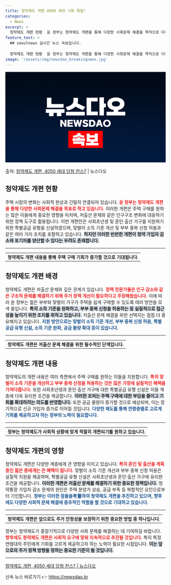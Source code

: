 ```yaml
---
title: 청약제도 개편 4050 세대 기회 폭발!
categories:
  - News
excerpt: >
  청약제도 개편 현황  윤 정부는 청약제도 개편을 통해 다양한 사회문제 해결을 목적으로 다각적인 시도를 하고 …
feature_text: >
  ## seoulnews 실시간 뉴스 속보입니다.

  청약제도 개편 현황  윤 정부는 청약제도 개편을 통해 다양한 사회문제 해결을 목적으로 다각적인 시도를 하고 …
image: '/assets/img/newsdao_breakingnews.jpg'
---
```


![뉴스다오 속보](/assets/img/newsdao_breakingnews.jpg)

<p>출처: <a href="https://newsdao.kr/4849" rel="dofollow">청약제도 개편, 4050 세대 당첨 찬스?</a> | 뉴스다오</p>

<h2 data-ke-size="size26">청약제도 개편 현황</h2>
<p data-ke-size="size16">주택 시장의 변화는 사회적 현상과 긴밀히 연결되어 있습니다. <b><span style="color: #ee2323;">윤 정부는 청약제도 개편을 통해 다양한 사회문제 해결을 목표로 하고 있습니다.</span></b> 이러한 개편은 주택 구매를 원하는 많은 이들에게 중요한 영향을 미치며, 저출산 문제와 같은 인구구조 변화에 대응하기 위한 정책 도구로 활용됩니다. 이번 개편안은 사회초년생 및 혼인·출산 가구를 지원하기 위한 특별공급 유형을 신설하였으며, 맞벌이 소득 기준 개선 및 부부 중복 신청 허용과 같은 여러 가지 조치를 포함하고 있습니다. <b><span style="background-color: #21538527;">하지만 이러한 빈번한 개편이 청약 가입자 감소와 포기자를 양산할 수 있다는 우려도 존재합니다.</span></b></p>
<p data-ke-size="size16"></p>
<hr />
<table style="width: 100%;">
<tr>
<td style="text-align: center; height: 17px;"><b>청약제도 개편 내용을 통해 주택 구매 기회가 증가할 것으로 기대됩니다.</b></td>
</tr>
</table>
<p data-ke-size="size16"></p>

<h2 data-ke-size="size26">청약제도 개편 배경</h2>
<p data-ke-size="size16">청약제도 개편은 저출산 문제와 깊은 관계가 있습니다. <b><span style="color: #ee2323;">정책 전문가들은 인구 감소와 같은 구조적 문제를 해결하기 위해 주거 정책 개선이 필요하다고 주장해왔습니다.</span></b> 이에 따라 윤 정부는 젊은 부부와 맞벌이 가구가 주택을 쉽게 구매할 수 있도록 여러 방안을 모색 중입니다. <b><span style="background-color: #21538527;">특히 소득 기준을 완화하고, 부부 중복 신청을 허용하는 등 실질적으로 접근성을 높이기 위한 조치를 취하고 있습니다.</span></b> 저출산 문제 해결을 위한 선택지는 점점 더 중요해지고 있습니다. <b><span style="color: #1a5490;">지원 방안으로는 맞벌이 소득 기준 개선, 부부 중복 신청 허용, 특별공급 유형 신설, 소득 기준 완화, 공급 물량 확대 등이 있습니다.</span></b></p>
<p data-ke-size="size16"></p>
<hr />
<table style="width: 100%;">
<tr>
<td style="text-align: center; height: 17px;"><b>청약제도 개편은 저출산 문제 해결을 위한 필수적인 단계입니다.</b></td>
</tr>
</table>
<p data-ke-size="size16"></p>

<h2 data-ke-size="size26">청약제도 개편 내용</h2>
<p data-ke-size="size16">청약제도의 개편 내용은 여러 측면에서 주택 구매를 원하는 이들을 지원합니다. <b><span style="color: #ee2323;">특히 맞벌이 소득 기준을 개선하고 부부 중복 신청을 허용하는 것은 많은 가정에 실질적인 혜택을 가져다줍니다.</span></b> 또한 사회초년생과 혼인·출산 가구에 대한 특별공급 유형 신설은 이들 계층에 더욱 유리한 조건을 제공합니다. <b><span style="background-color: #21538527;">이러한 조처는 주택 구매에 대한 부담을 줄이고 기회를 확대하려는 의도를 반영합니다.</span></b> 또한 공급 물량이 증가할 것으로 예상되며, 이는 장기적으로 신규 가입자 증가로 이어질 것입니다. <b><span style="color: #1a5490;">다양한 제도를 통해 연령층별로 고르게 기회를 제공하고자 하는 정부의 노력이 필요합니다.</span></b></p>
<p data-ke-size="size16"></p>
<hr />
<table style="width: 100%;">
<tr>
<td style="text-align: center; height: 17px;"><b>정부는 청약제도가 사회적 상황에 맞게 적절히 개편되기를 원하고 있습니다.</b></td>
</tr>
</table>
<p data-ke-size="size16"></p>

<h2 data-ke-size="size26">청약제도 개편의 영향</h2>
<p data-ke-size="size16">청약제도 개편은 다양한 계층에게 큰 영향을 미치고 있습니다. <b><span style="color: #ee2323;">특히 혼인 및 출산을 계획 중인 젊은 층에게는 큰 혜택이 됩니다.</span></b> 맞벌이 소득 기준 개선과 부부 중복 신청 허용은 실질적 지원을 제공하며, 특별공급 유형 신설은 사회초년생과 혼인·출산 가구에 유리한 조건을 제공합니다. <b><span style="background-color: #21538527;">이러한 개편은 저출산 문제를 해결하기 위한 중요한 정책입니다.</span></b> 청약통장 가입자 감소 문제의 원인은 주택 분양가 상승, 공급 부족 등 복합적인 요인으로부터 기인합니다. <b><span style="color: #1a5490;">정부는 이러한 점들을考量하여 청약제도 개편을 추진하고 있으며, 향후에도 다양한 사회적 문제 해결에 중추적인 역할을 할 것으로 기대하고 있습니다.</span></b></p>
<p data-ke-size="size16"></p>
<hr />
<table style="width: 100%;">
<tr>
<td style="text-align: center; height: 17px;"><b>청약제도 개편은 앞으로도 주거 안정성을 보장하기 위한 중요한 방법 중 하나입니다.</b></td>
</tr>
</table>
<p data-ke-size="size16"></p>

<p data-ke-size="size16">정부는 청약제도가 중장기적으로 다양한 사회 문제를 해결하는 데 기여하길 바랍니다. <b><span style="color: #ee2323;">향후에도 청약제도 개편은 사회적 요구에 맞춰 지속적으로 추진될 것입니다.</span></b> 특히 특정 연령대의 주민에게 기회를 고르게 제공하고자 하는 노력이 필요한 시점입니다. <b><span style="background-color: #21538527;"> 이는 앞으로의 주거 정책 방향을 정하는 중요한 기준이 될 것입니다.</span></b></p>
<p data-ke-size="size16"></p>
<hr />
<p data-ke-size="size16"></p> 
<p data-ke-size="size16"></p>
<p data-ke-size="size16"></p>
<p data-ke-size="size16"></p>
<p data-ke-size="size16"></p>
<p data-ke-size="size16"></p>
<p data-ke-size="size16"></p>
<p data-ke-size="size16"></p>
<p data-ke-size="size16"></p>
<p data-ke-size="size16"></p> 

<p data-ke-size="size16"><a href="https://newsdao.kr/4849">청약제도 개편, 4050 세대 당첨 찬스? | 뉴스다오</a></p> 

신속 뉴스 바로가기 👉 <a href="https://newsdao.kr" rel="dofollow">https://newsdao.kr</a>


